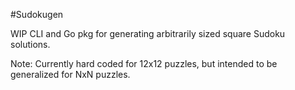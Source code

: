 #Sudokugen

WIP CLI and Go pkg for generating arbitrarily sized square Sudoku solutions. 

Note: Currently hard coded for 12x12 puzzles, but intended to be generalized for NxN puzzles. 